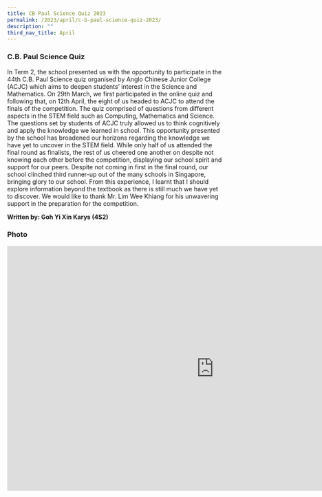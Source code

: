 ```yaml
---
title: CB Paul Science Quiz 2023
permalink: /2023/april/c-b-paul-science-quiz-2023/
description: ""
third_nav_title: April
---
```

### C.B. Paul Science Quiz ###

In Term 2, the school presented us with the opportunity to participate in the 44th C.B. Paul Science quiz organised by Anglo Chinese Junior College (ACJC) which aims to deepen students’ interest in the Science and Mathematics. On 29th March, we first participated in the online quiz and following that, on 12th April, the eight of us headed to ACJC to attend the finals of the competition. The quiz comprised of questions from different aspects in the STEM field such as Computing, Mathematics and Science. The questions set by students of ACJC truly allowed us to think cognitively and apply the knowledge we learned in school. This opportunity presented by the school has broadened our horizons regarding the knowledge we have yet to uncover in the STEM field. While only half of us attended the final round as finalists, the rest of us cheered one another on despite not knowing each other before the competition, displaying our school spirit and support for our peers. Despite not coming in first in the final round, our school clinched third runner-up out of the many schools in Singapore, bringing glory to our school. From this experience, I learnt that I should explore information beyond the textbook as there is still much we have yet to discover. We would like to thank Mr. Lim Wee Khiang for his unwavering support in the preparation for the competition.

**Written by: Goh Yi Xin Karys (4S2)**

### Photo ###
<iframe src="https://docs.google.com/presentation/d/e/2PACX-1vRtYJ2msi8pxg5zoDsOex3HPkJvGWbkxKXDpm8W0Ov0379_ikVwprGkF1TAeEI3N2TIzy0zlhU_AvSg/embed?start=true&amp;loop=true&amp;delayms=3000" frameborder="0" width="960" height="569" allowfullscreen="true"></iframe>